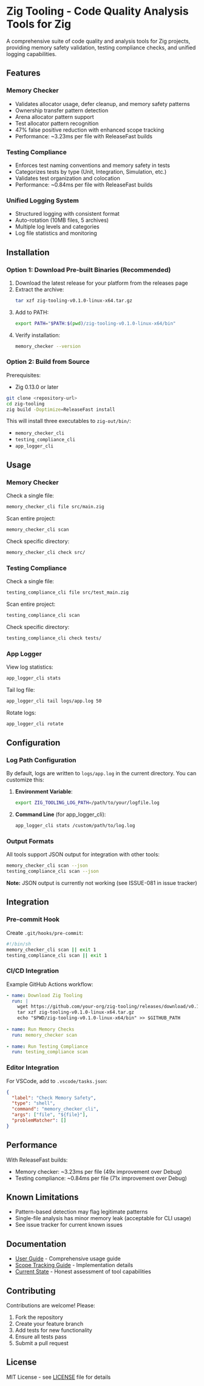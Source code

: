 # Zig Tooling - Code Quality Analysis Tools for Zig

A comprehensive suite of code quality and analysis tools for Zig projects, providing memory safety validation, testing compliance checks, and unified logging capabilities.

## Features

### Memory Checker
- Validates allocator usage, defer cleanup, and memory safety patterns
- Ownership transfer pattern detection
- Arena allocator pattern support
- Test allocator pattern recognition
- 47% false positive reduction with enhanced scope tracking
- Performance: ~3.23ms per file with ReleaseFast builds

### Testing Compliance
- Enforces test naming conventions and memory safety in tests
- Categorizes tests by type (Unit, Integration, Simulation, etc.)
- Validates test organization and colocation
- Performance: ~0.84ms per file with ReleaseFast builds

### Unified Logging System
- Structured logging with consistent format
- Auto-rotation (10MB files, 5 archives)
- Multiple log levels and categories
- Log file statistics and monitoring

## Installation

### Option 1: Download Pre-built Binaries (Recommended)

1. Download the latest release for your platform from the releases page
2. Extract the archive:
   ```bash
   tar xzf zig-tooling-v0.1.0-linux-x64.tar.gz
   ```
3. Add to PATH:
   ```bash
   export PATH="$PATH:$(pwd)/zig-tooling-v0.1.0-linux-x64/bin"
   ```
4. Verify installation:
   ```bash
   memory_checker --version
   ```

### Option 2: Build from Source

Prerequisites:
- Zig 0.13.0 or later

```bash
git clone <repository-url>
cd zig-tooling
zig build -Doptimize=ReleaseFast install
```

This will install three executables to `zig-out/bin/`:
- `memory_checker_cli`
- `testing_compliance_cli`
- `app_logger_cli`

## Usage

### Memory Checker

Check a single file:
```bash
memory_checker_cli file src/main.zig
```

Scan entire project:
```bash
memory_checker_cli scan
```

Check specific directory:
```bash
memory_checker_cli check src/
```

### Testing Compliance

Check a single file:
```bash
testing_compliance_cli file src/test_main.zig
```

Scan entire project:
```bash
testing_compliance_cli scan
```

Check specific directory:
```bash
testing_compliance_cli check tests/
```

### App Logger

View log statistics:
```bash
app_logger_cli stats
```

Tail log file:
```bash
app_logger_cli tail logs/app.log 50
```

Rotate logs:
```bash
app_logger_cli rotate
```

## Configuration

### Log Path Configuration
By default, logs are written to `logs/app.log` in the current directory. You can customize this:

1. **Environment Variable**:
   ```bash
   export ZIG_TOOLING_LOG_PATH=/path/to/your/logfile.log
   ```

2. **Command Line** (for app_logger_cli):
   ```bash
   app_logger_cli stats /custom/path/to/log.log
   ```

### Output Formats
All tools support JSON output for integration with other tools:
```bash
memory_checker_cli scan --json
testing_compliance_cli scan --json
```
**Note:** JSON output is currently not working (see ISSUE-081 in issue tracker)

## Integration

### Pre-commit Hook
Create `.git/hooks/pre-commit`:
```bash
#!/bin/sh
memory_checker_cli scan || exit 1
testing_compliance_cli scan || exit 1
```

### CI/CD Integration
Example GitHub Actions workflow:
```yaml
- name: Download Zig Tooling
  run: |
    wget https://github.com/your-org/zig-tooling/releases/download/v0.1.0/zig-tooling-v0.1.0-linux-x64.tar.gz
    tar xzf zig-tooling-v0.1.0-linux-x64.tar.gz
    echo "$PWD/zig-tooling-v0.1.0-linux-x64/bin" >> $GITHUB_PATH
    
- name: Run Memory Checks
  run: memory_checker scan
  
- name: Run Testing Compliance
  run: testing_compliance scan
```

### Editor Integration
For VSCode, add to `.vscode/tasks.json`:
```json
{
  "label": "Check Memory Safety",
  "type": "shell",
  "command": "memory_checker_cli",
  "args": ["file", "${file}"],
  "problemMatcher": []
}
```

## Performance

With ReleaseFast builds:
- Memory checker: ~3.23ms per file (49x improvement over Debug)
- Testing compliance: ~0.84ms per file (71x improvement over Debug)

## Known Limitations

- Pattern-based detection may flag legitimate patterns
- Single-file analysis has minor memory leak (acceptable for CLI usage)
- See issue tracker for current known issues

## Documentation

- [User Guide](docs/user-guide.md) - Comprehensive usage guide
- [Scope Tracking Guide](docs/scope-tracking-guide.md) - Implementation details
- [Current State](docs/tooling-current-state.md) - Honest assessment of tool capabilities

## Contributing

Contributions are welcome! Please:
1. Fork the repository
2. Create your feature branch
3. Add tests for new functionality
4. Ensure all tests pass
5. Submit a pull request

## License

MIT License - see [LICENSE](LICENSE) file for details